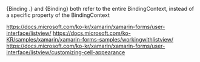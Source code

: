 {Binding .} and {Binding} both refer to the entire BindingContext, instead of a specific property of the BindingContext

https://docs.microsoft.com/ko-kr/xamarin/xamarin-forms/user-interface/listview/
https://docs.microsoft.com/ko-KR/samples/xamarin/xamarin-forms-samples/workingwithlistview/
https://docs.microsoft.com/ko-kr/xamarin/xamarin-forms/user-interface/listview/customizing-cell-appearance